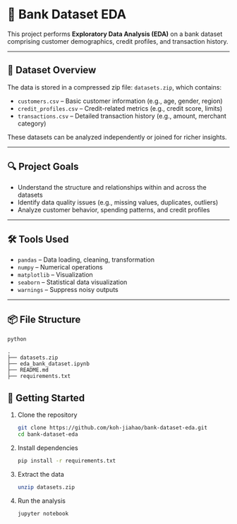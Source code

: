 # 🏦 Bank Dataset EDA

This project performs **Exploratory Data Analysis (EDA)** on a bank dataset comprising customer demographics, credit profiles, and transaction history.

---

## 📁 Dataset Overview

The data is stored in a compressed zip file: `datasets.zip`, which contains:

- `customers.csv` – Basic customer information (e.g., age, gender, region)
- `credit_profiles.csv` – Credit-related metrics (e.g., credit score, limits)
- `transactions.csv` – Detailed transaction history (e.g., amount, merchant category)

These datasets can be analyzed independently or joined for richer insights.

---

## 🔍 Project Goals

- Understand the structure and relationships within and across the datasets
- Identify data quality issues (e.g., missing values, duplicates, outliers)
- Analyze customer behavior, spending patterns, and credit profiles

---

## 🛠️ Tools Used

- `pandas` – Data loading, cleaning, transformation
- `numpy` – Numerical operations
- `matplotlib` – Visualization
- `seaborn` – Statistical data visualization
- `warnings` – Suppress noisy outputs

---
## 📦 File Structure
    python
    
    .
    ├── datasets.zip
    ├── eda_bank_dataset.ipynb
    ├── README.md
    ├── requirements.txt



## 🚀 Getting Started

1. Clone the repository

    ```bash
    git clone https://github.com/koh-jiahao/bank-dataset-eda.git
    cd bank-dataset-eda


2. Install dependencies

    ```bash
    pip install -r requirements.txt

3. Extract the data

    ```bash
    unzip datasets.zip

4. Run the analysis

    ```bash
    jupyter notebook
